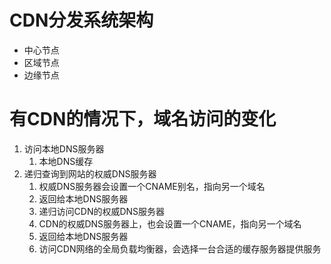 # CDN分发系统架构

- 中心节点
- 区域节点
- 边缘节点

# 有CDN的情况下，域名访问的变化

1. 访问本地DNS服务器
	1. 本地DNS缓存
2. 递归查询到网站的权威DNS服务器
	1. 权威DNS服务器会设置一个CNAME别名，指向另一个域名
	2. 返回给本地DNS服务器
	3. 递归访问CDN的权威DNS服务器
	4. CDN的权威DNS服务器上，也会设置一个CNAME，指向另一个域名
	5. 返回给本地DNS服务器
	6. 访问CDN网络的全局负载均衡器，会选择一台合适的缓存服务器提供服务